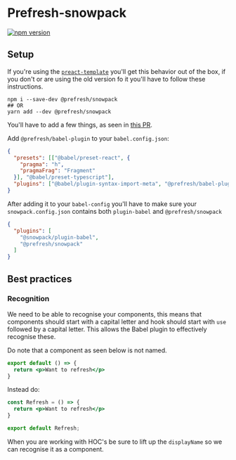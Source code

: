 # Prefresh-snowpack

[![npm version](https://badgen.net/npm/v/@prefresh/snowpack)](https://www.npmjs.com/package/@prefresh/snowpack)

## Setup

If you're using the [`preact-template`](https://github.com/pikapkg/create-snowpack-app/tree/master/packages/app-scripts-preact) you'll get this behavior
out of the box, if you don't or are using the old version fo it you'll have to follow these instructions.

```
npm i --save-dev @prefresh/snowpack
## OR
yarn add --dev @prefresh/snowpack
```

You'll have to add a few things, as seen in [this PR](https://github.com/pikapkg/create-snowpack-app/pull/54/files).

Add `@prefresh/babel-plugin` to your `babel.config.json`:

```json
{
  "presets": [["@babel/preset-react", {
    "pragma": "h",
    "pragmaFrag": "Fragment"
  }], "@babel/preset-typescript"],
  "plugins": ["@babel/plugin-syntax-import-meta", "@prefresh/babel-plugin"]
}
```

After adding it to your `babel-config` you'll have to make sure your `snowpack.config.json` contains both `plugin-babel` and `@prefresh/snowpack`

```json
{
  "plugins": [
    "@snowpack/plugin-babel",
    "@prefresh/snowpack"
  ]
}
```

## Best practices

### Recognition

We need to be able to recognise your components, this means that components should
start with a capital letter and hook should start with `use` followed by a capital letter.
This allows the Babel plugin to effectively recognise these.

Do note that a component as seen below is not named.

```jsx
export default () => {
  return <p>Want to refresh</p>
}
```

Instead do:

```jsx
const Refresh = () => {
  return <p>Want to refresh</p>
}

export default Refresh;
```

When you are working with HOC's be sure to lift up the `displayName` so we can
recognise it as a component.

